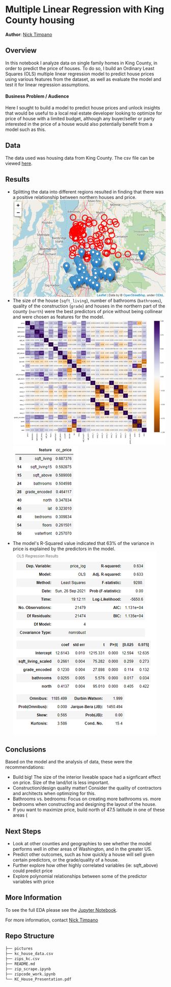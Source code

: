 # Multiple Linear Regression with King County housing 
**Author**: [Nick Timpano](mailto:nick.timpano@gmail.com)

## Overview
In this notebook I analyze data on single family homes in King County, in order to predict the price of houses. To do so, I build an Ordinary Least Squares (OLS) multiple linear regression model to predict house prices using various features from the dataset, as well as evaluate the model and test it for linear regression assumptions.  

#### Business Problem / Audience 
Here I sought to build a model to predict house prices and unlock insights that would be useful to a local real estate developer looking to optimize for price of house with a limited budget, although any buyer/seller or party interested in the price of a house would also potentially benefit from a model such as this.  

## Data 
The data used was housing data from King County. The csv file can be viewed [here](https://github.com/ntimpano614/kc_housing_regression/blob/main/kc_house_data.csv). 

## Results
- Splitting the data into different regions resulted in finding that there was a positive relationship between northern houses and price.   
![northern houses](./pictures/latitude_folium.png)
- The size of the house (`sqft_living`), number of bathrooms (`bathrooms`), quality of the construction (`grade`) and houses in the northern part of the county (`north`) were the best predictors of price without being collinear and were chosen as features for the model.  
![correlation_with_price](./pictures/correlation_heatmap_02.png)
![price vs features](./pictures/correlation_with_price.png)
- The model's R-Squared value indicated that 63% of the variance in price is explained by the predictors in the model.   
![model summary](./pictures/model_results.png)

## Conclusions 
Based on the model and the analysis of data, these were the recommendations: 
- Build big! The size of the interior liveable space had a signficant effect on price. Size of the land/lot is less important.    
- Construction/design quality matter! Consider the quality of contractors and architects when optimizing for this. 
- Bathrooms vs. bedrooms: Focus on creating more bathrooms vs. more bedrooms when constructing and designing the layout of the house. 
- If you want to maximize price, build north of 47.5 latitude in one of these areas (

## Next Steps 
- Look at other counties and geographies to see whether the model performs well in other areas of Washington, and in the greater US. 
- Predict other outcomes, such as how quickly a house will sell given certain predictors, or the grade/quality of a house. 
- Further explore how other highly correlated variables (ie: sqft_above) could predict price 
- Explore polynomial relationships between some of the predictor variables with price 

## More Information 
To see the full EDA please see the [Jupyter Notebook](./KC_housing_regression.ipynb). 

For more information, contact [Nick Timpano](mailto:nick.timpano@gmail.com)

## Repo Structure 

```
├── pictures
├── kc_house_data.csv
├── zips_kc.csv
├── README.md
├── zip_scrape.ipynb
├── zipcode_work.ipynb
└── KC_House_Presentation.pdf
```